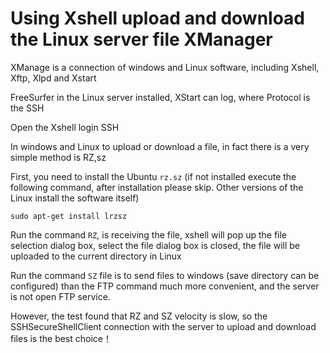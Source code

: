 # Using Xshell upload and download the Linux server file XManager

XManage is a connection of windows and Linux software, including Xshell, Xftp, Xlpd and Xstart


FreeSurfer in the Linux server installed, XStart can log, where Protocol is the SSH


Open the Xshell login SSH


In windows and Linux to upload or download a file, in fact there is a very simple method is RZ,sz


First, you need to install the Ubuntu `rz.sz` (if not installed execute the following command, after installation please skip. Other versions of the Linux install the software itself)

```
sudo apt-get install lrzsz
```

Run the command `RZ`, is receiving the file, xshell will pop up the file selection dialog box, select the file dialog box is closed, the file will be uploaded to the current directory in Linux


Run the command `SZ` file is to send files to windows (save directory can be configured) than the FTP command much more convenient, and the server is not open FTP service.


However, the test found that RZ and SZ velocity is slow, so the SSHSecureShellClient connection with the server to upload and download files is the best choice！
